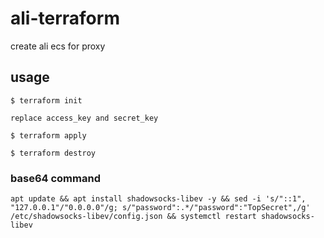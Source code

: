 # ali-terraform
create ali ecs for proxy

## usage
```
$ terraform init

replace access_key and secret_key

$ terraform apply

$ terraform destroy
```

### base64 command
```
apt update && apt install shadowsocks-libev -y && sed -i 's/"::1", "127.0.0.1"/"0.0.0.0"/g; s/"password":.*/"password":"TopSecret",/g' /etc/shadowsocks-libev/config.json && systemctl restart shadowsocks-libev
```
